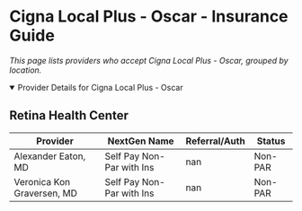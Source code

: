 # Cigna Local Plus - Oscar - Insurance Guide

*This page lists providers who accept Cigna Local Plus - Oscar, grouped by location.*

<details open><summary>Provider Details for Cigna Local Plus - Oscar</summary>

## Retina Health Center

| Provider | NextGen Name | Referral/Auth | Status |
|----------|-------------|--------------|--------|
| Alexander Eaton, MD | Self Pay Non-Par with Ins | nan | Non-PAR |
| Veronica Kon Graversen, MD | Self Pay Non-Par with Ins | nan | Non-PAR |

</details>

